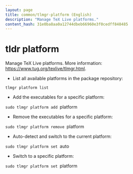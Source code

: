 ```yaml
---
layout: page
title: common/tlmgr-platform (English)
description: "Manage TeX Live platforms."
content_hash: 31e0ba8aa0a12744dbeb66960e3f0cedff848485
---
```

# tldr platform

Manage TeX Live platforms.
More information: <https://www.tug.org/texlive/tlmgr.html>.

- List all available platforms in the package repository:

`tlmgr platform list`

- Add the executables for a specific platform:

`sudo tlmgr platform add `<span class="tldr-var badge badge-pill bg-dark-lm bg-white-dm text-white-lm text-dark-dm font-weight-bold">platform</span>

- Remove the executables for a specific platform:

`sudo tlmgr platform remove `<span class="tldr-var badge badge-pill bg-dark-lm bg-white-dm text-white-lm text-dark-dm font-weight-bold">platform</span>

- Auto-detect and switch to the current platform:

`sudo tlmgr platform set `<span class="tldr-var badge badge-pill bg-dark-lm bg-white-dm text-white-lm text-dark-dm font-weight-bold">auto</span>

- Switch to a specific platform:

`sudo tlmgr platform set `<span class="tldr-var badge badge-pill bg-dark-lm bg-white-dm text-white-lm text-dark-dm font-weight-bold">platform</span>
